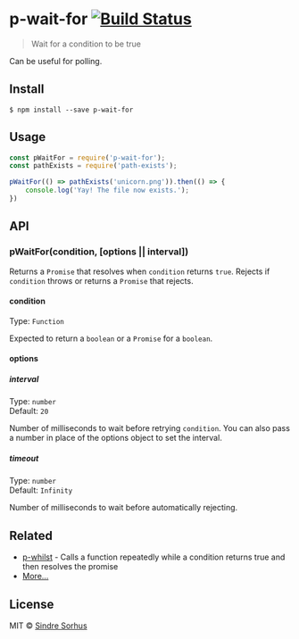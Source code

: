 # p-wait-for [![Build Status](https://travis-ci.org/sindresorhus/p-wait-for.svg?branch=master)](https://travis-ci.org/sindresorhus/p-wait-for)

> Wait for a condition to be true

Can be useful for polling.


## Install

```
$ npm install --save p-wait-for
```


## Usage

```js
const pWaitFor = require('p-wait-for');
const pathExists = require('path-exists');

pWaitFor(() => pathExists('unicorn.png')).then(() => {
	console.log('Yay! The file now exists.');
})
```


## API

### pWaitFor(condition, [options || interval])

Returns a `Promise` that resolves when `condition` returns `true`. Rejects if `condition` throws or returns a `Promise` that rejects.

#### condition

Type: `Function`

Expected to return a `boolean` or a `Promise` for a `boolean`.

#### options

##### interval

Type: `number`<br>
Default: `20`

Number of milliseconds to wait before retrying `condition`.  You can also pass a number in place of the options object to set the interval.

##### timeout

Type: `number`<br>
Default: `Infinity`

Number of milliseconds to wait before automatically rejecting.


## Related

- [p-whilst](https://github.com/sindresorhus/p-whilst) - Calls a function repeatedly while a condition returns true and then resolves the promise
- [More…](https://github.com/sindresorhus/promise-fun)


## License

MIT © [Sindre Sorhus](https://sindresorhus.com)
